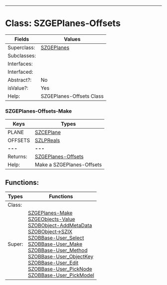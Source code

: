 ---------

# Class:	SZGEPlanes-Offsets

| Fields | Values |
| --------- | --------- |
| Superclass: | [SZGEPlanes](SZGEPlanes.html) |
| Subclasses: |  |
| Interfaces: |  |
| Interfaced: |  |
| Abstract?: | No |
| isValue?: | Yes |
| Help: | SZGEPlanes-Offsets Class |

### SZGEPlanes-Offsets-Make

| Keys | Types |
| --------- | --------- |
| PLANE | [SZCEPlane](SZCEPlane.html) |
| OFFSETS | [SZLPReals](SZLPReals.html) |
| **---** | **---** |
| Returns: | [SZGEPlanes-Offsets](SZGEPlanes-Offsets.html) |
| Help: | Make a SZGEPlanes-Offsets |


## Functions:

| Types | Functions |
| --------- | --------- |
| Class: |  |
| Super: | [SZGEPlanes-Make](SZGEPlanes.html) <br> [SZGEObjects-Value](SZGEObjects.html) <br> [SZOBObject-AddMetaData](SZOBObject.html) <br> [SZOBObject->SZIX](SZOBObject.html) <br> [SZOBBase-User_Select](SZOBBase.html) <br> [SZOBBase-User_Make](SZOBBase.html) <br> [SZOBBase-User_Method](SZOBBase.html) <br> [SZOBBase-User_ObjectKey](SZOBBase.html) <br> [SZOBBase-User_Edit](SZOBBase.html) <br> [SZOBBase-User_PickNode](SZOBBase.html) <br> [SZOBBase-User_PickModel](SZOBBase.html) |


